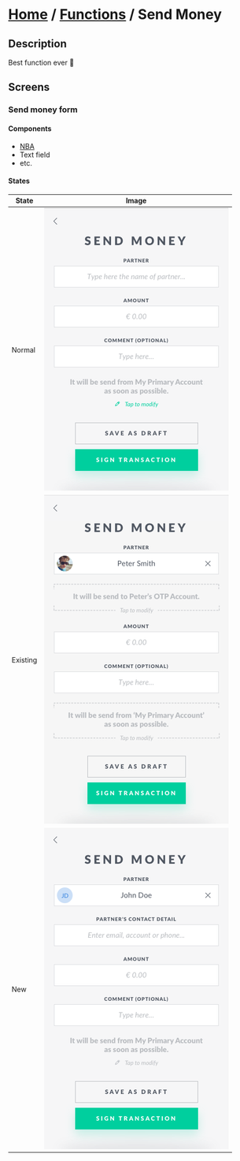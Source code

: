 # [Home](../../) / [Functions](../) / Send Money

## Description

Best function ever 🦄

## Screens

### Send money form

#### Components

- [NBA](/components/buttons#next-best-action-nba)
- Text field
- etc.

#### States

| State    |                  Image                   |
| -------- | :--------------------------------------: |
| Normal   |   ![send-money-00](send-money-00.png)    |
| Existing | ![send-money-01-existing-01](send-money-01-existing-01.png) |
| New      | ![send-money-01-new-01](send-money-01-new-01.png) |
